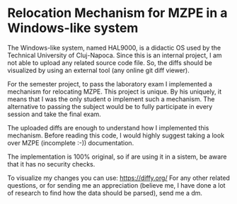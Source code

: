 # Relocation Mechanism for MZPE in a Windows-like system

The Windows-like system, named HAL9000, is a didactic OS used by the Technical University of Cluj-Napoca. Since this is an internal project, I am not able to upload any related source code file. So, the diffs should be visualized by using an external tool (any online git diff viewer).

For the semester project, to pass the laboratory exam I implemented a mechanism for relocating MZPE. This project is unique. By his uniquely, it means that I was the only student o implement such a mechanism. The alternative to passing the subject would be to fully participate in every session and take the final exam.

The uploaded diffs are enough to understand how I implemented this mechanism. Before reading this code, I would highly suggest taking a look over MZPE (incomplete :-)) documentation.

The implementation is 100% original, so if are using it in a sistem, be aware that it has no security checks.

To visualize my changes you can use: https://diffy.org/
For any other related questions, or for sending me an appreciation (believe me, I have done a lot of research to find how the data should be parsed), send me a dm.
